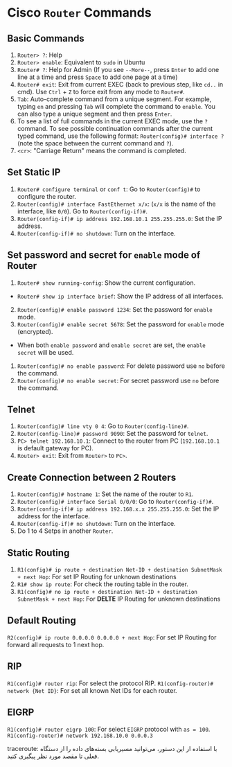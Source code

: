 # Cisco `Router` Commands
## Basic Commands
1. `Router> ?`: Help
2. `Router> enable`: Equivalent to `sudo` in Ubuntu
3. `Router# ?`: Help for Admin (If you see `--More--`, press `Enter` to add one line at a time and press `Space` to add one page at a time)
4. `Router# exit`: Exit from current EXEC (back to previous step, like `cd..` in cmd). Use `Ctrl` + `Z` to force exit from any mode to `Router#`.
5. `Tab`: Auto-complete command from a unique segment. For example, typing `en` and pressing `Tab` will complete the command to `enable`. You can also type a unique segment and then press `Enter`.
6. To see a list of full commands in the current EXEC mode, use the `?` command. To see possible continuation commands after the current typed command, use the following format: `Router(config)# interface ?` (note the space between the current command and `?`).
7. `<cr>`: "Carriage Return" means the command is completed.


## Set Static IP
1. `Router# configure terminal` or `conf t`: Go to `Router(config)#` to configure the router.
2. `Router(config)# interface FastEthernet x/x`: (`x/x` is the name of the interface, like `0/0`). Go to `Router(config-if)#`.
3. `Router(config-if)# ip address 192.168.10.1 255.255.255.0`: Set the IP address.
4. `Router(config-if)# no shutdown`: Turn on the interface.

## Set password and secret for `enable` mode of Router
1. `Router# show running-config`: Show the current configuration.
* `Router# show ip interface brief`: Show the IP address of all interfaces.
2. `Router(config)# enable password 1234`: Set the password for `enable` mode.
3. `Router(config)# enable secret 5678`: Set the password for `enable` mode (encrypted).
* When both `enable password` and `enable secret` are set, the `enable secret` will be used.
1. `Router(config)# no enable password`: For delete password use `no` before the command.
2. `Router(config)# no enable secret`: For secret password use `no` before the command.

## Telnet
1. `Router(config)# line vty 0 4`: Go to `Router(config-line)#`.
2. `Router(config-line)# password 9090`: Set the password for `telnet`.
3. `PC> telnet 192.168.10.1`: Connect to the router from PC (`192.168.10.1` is default gateway for PC).
4. `Router> exit`: Exit from `Router>` to `PC>`.

## Create Connection between 2 Routers
1. `Router(config)# hostname 1`: Set the name of the router to `R1`.
2. `Router(config)# interface Serial 0/0/0`: Go to `Router(config-if)#`.
3. `Router(config-if)# ip address 192.168.x.x 255.255.255.0`: Set the IP address for the interface.
4. `Router(config-if)# no shutdown`: Turn on the interface.
5. Do 1 to 4 Setps in another `Router`.
   
## Static Routing
1. `R1(config)# ip route + destination Net-ID + destination SubnetMask + next Hop`: For set IP Routing for unknown destinations
2. `R1# show ip route`: For check the routing table in the router.
3. `R1(config)# no ip route + destination Net-ID + destination SubnetMask + next Hop`: For **DELTE** IP Routing for unknown destinations

## Default Routing
`R2(config)# ip route 0.0.0.0 0.0.0.0 + next Hop`: For set IP Routing for forward all requests to 1 next hop.

## RIP
`R1(config)# router rip`: For select the protocol RIP.
`R1(config-router)# network {Net ID}`: For set all known Net IDs for each router.

## EIGRP
`R1(config)# router eigrp 100`: For select `EIGRP` protocol with `as = 100`.
`R1(config-router)# network 192.168.10.0 0.0.0.3`


traceroute: با استفاده از این دستور، می‌توانید مسیریابی بسته‌های داده را از دستگاه فعلی تا مقصد مورد نظر پیگیری کنید.